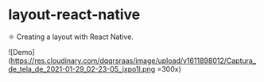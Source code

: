 # layout-react-native
⚛️ Creating a layout with React Native.

![Demo](https://res.cloudinary.com/dqqrsraas/image/upload/v1611898012/Captura_de_tela_de_2021-01-29_02-23-05_jxpo1l.png =300x)
